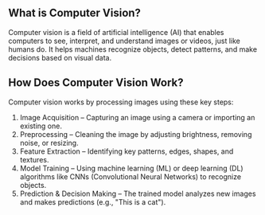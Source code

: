 ## What is Computer Vision?

Computer vision is a field of artificial intelligence (AI) that enables computers to see, interpret, and understand images or videos, just like humans do. It helps machines recognize objects, detect patterns, and make decisions based on visual data.

## How Does Computer Vision Work?

Computer vision works by processing images using these key steps:

1.  Image Acquisition – Capturing an image using a camera or importing an existing one.
2.  Preprocessing – Cleaning the image by adjusting brightness, removing noise, or resizing.
3.  Feature Extraction – Identifying key patterns, edges, shapes, and textures.
4.  Model Training – Using machine learning (ML) or deep learning (DL) algorithms like CNNs (Convolutional Neural Networks) to recognize objects.
5.  Prediction & Decision Making – The trained model analyzes new images and makes predictions (e.g., "This is a cat").

